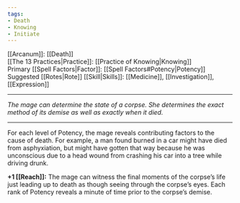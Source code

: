 ```yaml
---
tags:
- Death
- Knowing
- Initiate
---
```


[[Arcanum]]: [[Death]]\
[[The 13 Practices|Practice]]: [[Practice of Knowing|Knowing]]\
Primary [[Spell Factors|Factor]]: [[Spell Factors#Potency|Potency]]\
Suggested [[Rotes|Rote]] [[Skill|Skills]]: [[Medicine]], [[Investigation]], [[Expression]]

---

_The mage can determine the state of a corpse. She determines the exact method of its demise as well as exactly when it died._

---

For each level of Potency, the mage reveals contributing factors to the cause of death. For example, a man found burned in a car might have died from asphyxiation, but might have gotten that way because he was unconscious due to a head wound from crashing his car into a tree while driving drunk. 

**+1 [[Reach]]:** The mage can witness the final moments of the corpse’s life just leading up to death as though seeing through the corpse’s eyes. Each rank of Potency reveals a minute of time prior to the corpse’s demise.